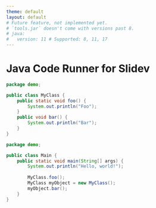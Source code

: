```yaml
---
theme: default
layout: default
# Future feature, not implemented yet.
# `tools.jar` doesn't come with versions past 8.
# java:
#   version: 11 # Supported: 8, 11, 17
---
```


# Java Code Runner for Slidev

```java {monaco-run} {runnerOptions:{entrypoint:false, file_path:'MyClass.java'}}
package demo;

public class MyClass {
    public static void foo() {
        System.out.println("Foo");
    }
    public void bar() {
        System.out.println("Bar");
    }
}
```

```java {monaco-run} {runnerOptions:{addSources:['MyClass.java']}}
package demo;

public class Main {
    public static void main(String[] args) {
        System.out.println("Hello, world!");
        
        MyClass.foo();
        MyClass myObject = new MyClass();
        myObject.bar();
    }
}
```
